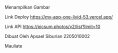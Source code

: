 Menampilkan Gambar

Link Deploy
https://my-app-one-livid-53.vercel.app/

Link API
https://picsum.photos/v2/list?limit=10


Dibuat Oleh
Apsael Siburian 2205010002

Mauliate
